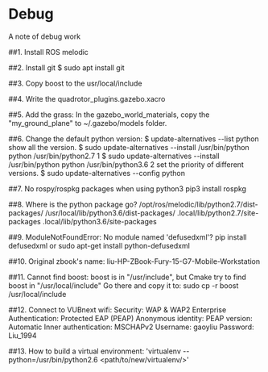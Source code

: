# Debug
A note of debug work

##1. Install ROS melodic

##2. Install git
$ sudo apt install git

##3. Copy boost to the usr/local/include

##4. Write the quadrotor_plugins.gazebo.xacro 

##5. Add the grass:
In the gazebo_world_materials, copy the "my_ground_plane" to ~/.gazebo/models folder.

##6. Change the default python version:
$ update-alternatives --list python
show all the version.
$ sudo update-alternatives --install /usr/bin/python python /usr/bin/python2.7  1
$ sudo update-alternatives --install /usr/bin/python python /usr/bin/python3.6  2
set the priority of different versions.
$ sudo update-alternatives --config python

##7. No rospy/rospkg packages when using python3
pip3 install rospkg

##8. Where is the python package go?
/opt/ros/melodic/lib/python2.7/dist-packages/
/usr/local/lib/python3.6/dist-packages/
.local/lib/python2.7/site-packages
.local/lib/python3.6/site-packages

##9. ModuleNotFoundError: No module named 'defusedxml'?
pip install defusedxml
or
sudo apt-get install python-defusedxml

##10. Original zbook's name:
liu-HP-ZBook-Fury-15-G7-Mobile-Workstation

##11. Cannot find boost:
boost is in "/usr/include", but Cmake try to find boost in "/usr/local/include"
Go there and copy it to:
sudo cp -r boost /usr/local/include

##12. Connect to VUBnext wifi:
Security: WAP & WAP2 Enterprise
Authentication: Protected EAP (PEAP)
Anonymous identity: 
PEAP version: Automatic
Inner authentication: MSCHAPv2
Username: gaoyliu
Password: Liu_1994

##13. How to build a virtual environment:
'virtualenv --python=/usr/bin/python2.6 <path/to/new/virtualenv/>'
